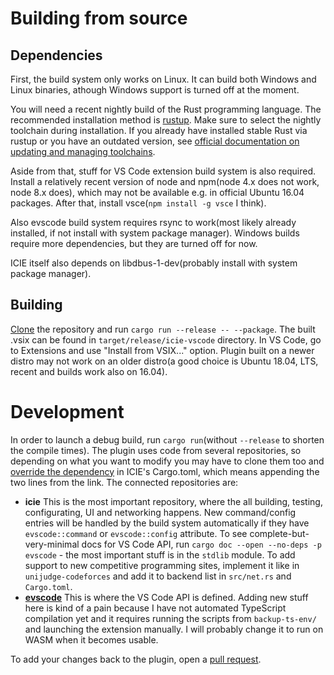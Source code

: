 # Building from source

## Dependencies

First, the build system only works on Linux. It can build both Windows and Linux binaries, athough Windows support is turned off at the moment.

You will need a recent nightly build of the Rust programming language. The recommended installation method is [rustup](https://rustup.rs/). Make sure to select the nightly toolchain during installation. If you already have installed stable Rust via rustup or you have an outdated version, see [official documentation on updating and managing toolchains](https://doc.rust-lang.org/edition-guide/rust-2018/rustup-for-managing-rust-versions.html).

Aside from that, stuff for VS Code extension build system is also required. Install a relatively recent version of node and npm(node 4.x does not work, node 8.x does), which may not be available e.g. in official Ubuntu 16.04 packages. After that, install vsce(`npm install -g vsce` I think).

Also evscode build system requires rsync to work(most likely already installed, if not install with system package manager). Windows builds require more dependencies, but they are turned off for now.

ICIE itself also depends on libdbus-1-dev(probably install with system package manager).

## Building

[Clone](https://help.github.com/en/articles/cloning-a-repository) the repository and run `cargo run --release -- --package`. The built .vsix can be found in `target/release/icie-vscode` directory. In VS Code, go to Extensions and use "Install from VSIX..." option. Plugin built on a newer distro may not work on an older distro(a good choice is Ubuntu 18.04, LTS, recent and builds work also on 16.04).

# Development

In order to launch a debug build, run `cargo run`(without `--release` to shorten the compile times). The plugin uses code from several repositories, so depending on what you want to modify you may have to clone them too and [override the dependency](https://doc.rust-lang.org/cargo/reference/specifying-dependencies.html#overriding-repository-url) in ICIE's Cargo.toml, which means appending the two lines from the link. The connected repositories are:

- **icie** This is the most important repository, where the all building, testing, configurating, UI and networking happens. New command/config entries will be handled by the build system automatically if they have `evscode::command` or `evscode::config` attribute. To see complete-but-very-minimal docs for VS Code API, run `cargo doc --open --no-deps -p evscode` - the most important stuff is in the `stdlib` module. To add support to new competitive programming sites, implement it like in `unijudge-codeforces` and add it to backend list in `src/net.rs` and `Cargo.toml`.
- [**evscode**](https://github.com/pustaczek/evscode) This is where the VS Code API is defined. Adding new stuff here is kind of a pain because I have not automated TypeScript compilation yet and it requires running the scripts from `backup-ts-env/` and launching the extension manually. I will probably change it to run on WASM when it becomes usable.

To add your changes back to the plugin, open a [pull request](https://help.github.com/en/articles/creating-a-pull-request).
